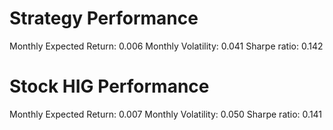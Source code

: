 # Strategy Performance
Monthly Expected Return: 0.006
Monthly Volatility: 0.041
Sharpe ratio: 0.142
# Stock HIG Performance
Monthly Expected Return: 0.007
Monthly Volatility: 0.050
Sharpe ratio: 0.141
